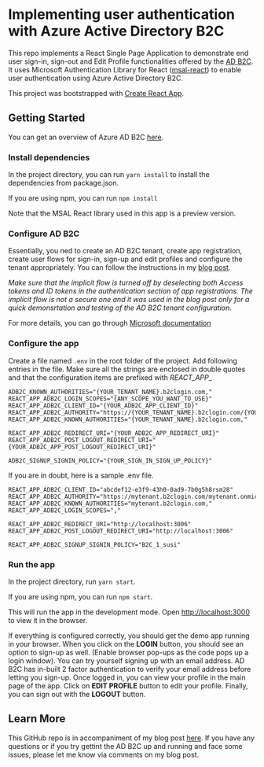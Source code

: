 # Implementing user authentication with Azure Active Directory B2C
This repo implements a React Single Page Application to demonstrate end user sign-in, sign-out and Edit Profile functionalities offered by the [AD B2C](https://azure.microsoft.com/en-in/services/active-directory/external-identities/b2c/#features). It uses Microsoft Authentication Library  for React ([msal-react](https://github.com/AzureAD/microsoft-authentication-library-for-js/tree/dev/lib/msal-react)) to enable user authentication using Azure Active Directory B2C.


This project was bootstrapped with [Create React App](https://github.com/facebook/create-react-app).



## Getting Started 

You can get an overview of Azure AD B2C [here](https://azure.microsoft.com/en-in/services/active-directory/external-identities/b2c/).

### Install dependencies

In the project directory, you can run `yarn install` to install the dependencies from package.json.

If you are using npm, you can run `npm install`

Note that the MSAL React library used in this app is a preview version.

### Configure AD B2C
Essentially, you ned to create an AD B2C tenant, create app registration, create user flows for sign-in, sign-up and edit profiles and configure the tenant appropriately. You can follow the instructions in my [blog post](https://www.iotality.com/azure-adb2c-create-app-user-flows/). 

_Make sure that the implicit flow is turned off by deselecting both Access tokens and ID tokens in the authentication section of app registrations. The implicit flow is not a secure one and it was used in the blog post only for a quick demonsrtation and testing of the AD B2C tenant configuration._

For more details, you can go through [Microsoft documentation](https://docs.microsoft.com/en-us/azure/active-directory-b2c/tutorial-create-tenant)

### Configure the app
Create a file named `.env` in the root folder of the project. Add following entries in the file. Make sure all the strings are enclosed in double quotes and that the configuration items are prefixed with _REACT_APP__

```
ADB2C_KNOWN_AUTHORITIES="{YOUR_TENANT_NAME}.b2clogin.com,"
REACT_APP_ADB2C_LOGIN_SCOPES="{ANY_SCOPE_YOU_WANT_TO_USE}"
REACT_APP_ADB2C_CLIENT_ID="{YOUR_ADB2C_APP_CLIENT_ID}"
REACT_APP_ADB2C_AUTHORITY="https://{YOUR_TENANT_NAME}.b2clogin.com/{YOUR_TENANT_NAME}.onmicrosoft.com/{YOUR_SIGN_IN_SIGN_UP_POLICY}"
REACT_APP_ADB2C_KNOWN_AUTHORITIES="{YOUR_TENANT_NAME}.b2clogin.com,"

REACT_APP_ADB2C_REDIRECT_URI="{YOUR_ADB2C_APP_REDIRECT_URI}"
REACT_APP_ADB2C_POST_LOGOUT_REDIRECT_URI="{YOUR_ADB2C_APP_POST_LOGOUT_REDIRECT_URI}"

ADB2C_SIGNUP_SIGNIN_POLICY="{YOUR_SIGN_IN_SIGN_UP_POLICY}"
```

If you are in doubt, here is a sample .env file.

```
REACT_APP_ADB2C_CLIENT_ID="abcdef12-e3f9-43h0-0ad9-7b0g5h8rsm28"
REACT_APP_ADB2C_AUTHORITY="https://mytenant.b2clogin.com/mytenant.onmicrosoft.com/B2C_1_susi"
REACT_APP_ADB2C_KNOWN_AUTHORITIES="mytenant.b2clogin.com,"
REACT_APP_ADB2C_LOGIN_SCOPES=","

REACT_APP_ADB2C_REDIRECT_URI="http://localhost:3006"
REACT_APP_ADB2C_POST_LOGOUT_REDIRECT_URI="http://localhost:3006"

REACT_APP_ADB2C_SIGNUP_SIGNIN_POLICY="B2C_1_susi"
```


### Run the app

In the project directory, run `yarn start`.

If you are using npm, you can run `npm start`.

This will run the app in the development mode. Open [http://localhost:3000](http://localhost:3000) to view it in the browser.

If everything is configured correctly, you should get the demo app running in your browser. When you click on the **LOGIN** button, you should see an option to sign-up as well. (Enable browser pop-ups as the code pops up a login window). You can try yourself signing up with an email address. AD B2C has in-built 2 factor authentication to verify your email address before letting you sign-up. Once logged in, you can view your profile in the main page of the app. Click on **EDIT PROFILE** button to edit your profile. Finally, you can sign out with the **LOGOUT** button.


## Learn More

This GitHub repo is in accompaniment of my blog post [here](https://www.iotality.com/azure-adb2c-react-app). If you have any questions or if you try gettint the AD B2C up and running and face some issues, please let me know via comments on my blog post.



